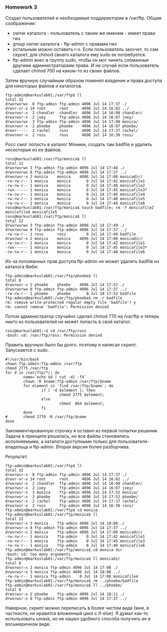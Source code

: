 ### Homework 3

Создал пользователей и необходимые поддиректории в /var/ftp.
Общие соображения:
* owner каталога - пользователь с таким же именем - имеет права rwx
* group owner каталога - ftp-admin с правами rwx
* остальным можно оставить r-x. Если пользователь захочет, то сам скроет, для chmod своего каталога ему sudo ек потребуется.
* ftp-admin внес в группу sudo, чтобы он мог чинить сломанные другими администраторами права. И на случай если пользователь сделает chmod 700 на каком-то из своих файлов.
 
Затем вручную случайным образом поменял владение и права доступа для некоторых файлов и каталогов.

```
ftp-admin@markuslab01:/var/ftp$ ll
total 32
drwxrwxrwx  8 ftp-admin ftp-admin 4096 Jul 14 17:37 ./
drwxr-xr-x 14 root      root      4096 Jul 14 16:02 ../
drwxrwxr-x  2 chandler  chandler  4096 Jul 14 16:08 chandler/
drwxrwxr-x  2 joey      ftp-admin 4096 Jul 14 16:07 joey/
drwxrwxrwx  3 ftp-admin ftp-admin 4096 Jul 14 17:08 monica/
drwxrwxr-x  2 phoebe    phoebe    4096 Jul 14 16:07 phoebe/
drwxr-----  2 rachel    ross      4096 Jul 14 17:37 rachel/
drwxrwxr-x  2 ross      ross      4096 Jul 14 16:30 ross/
```
Росс смог попасть в каталог Моники, создать там badfile и удалить нескоторые из ее файлов.

```
ross@markuslab01:/var/ftp/monica$ ll
total 12
drwxrwxrwx 3 ftp-admin ftp-admin 4096 Jul 14 17:48 ./
drwxrwxrwx 8 ftp-admin ftp-admin 4096 Jul 14 17:37 ../
drwxrwxr-x 2 monica    monica    4096 Jul 14 17:08 monicadir/
-rw-rw-r-- 1 monica    monica       0 Jul 14 17:42 monicafile1
-rw-rw-r-- 1 monica    monica       0 Jul 14 17:48 monicafile2
-rwx------ 1 monica    monica       0 Jul 14 17:45 monicafile3*
-rw-rw-r-- 1 monica    monica       0 Jul 14 17:46 monicafile4
-rw-rw-r-- 1 monica    monica       0 Jul 14 17:48 monicafile5
-rw-rw-r-- 1 monica    monica       0 Jul 14 17:48 monicafile6
ross@markuslab01:/var/ftp/monica$ touch badfile; rm -f monicafile2 monicafile4 monicafile5
ross@markuslab01:/var/ftp/monica$ ll
total 12
drwxrwxrwx 3 ftp-admin ftp-admin 4096 Jul 14 17:49 ./
drwxrwxrwx 8 ftp-admin ftp-admin 4096 Jul 14 17:37 ../
-rw-rw-r-- 1 ross      ross         0 Jul 14 17:49 badfile
drwxrwxr-x 2 monica    monica    4096 Jul 14 17:08 monicadir/
-rw-rw-r-- 1 monica    monica       0 Jul 14 17:42 monicafile1
-rwx------ 1 monica    monica       0 Jul 14 17:45 monicafile3*
-rw-rw-r-- 1 monica    monica       0 Jul 14 17:48 monicafile6
```

Из-за поломанных прав доступа ftp-admin не может удалить badfile из каталога Фиби:

```
ftp-admin@markuslab01:/var/ftp/phoebe$ ll
total 8
drwxrwxr-x 2 phoebe    phoebe    4096 Jul 14 17:52 ./
drwxrwxrwx 8 ftp-admin ftp-admin 4096 Jul 14 17:37 ../
-rw-rw-r-- 1 phoebe    phoebe       0 Jul 14 17:52 badfile
ftp-admin@markuslab01:/var/ftp/phoebe$ rm -r badfile
rm: remove write-protected regular empty file 'badfile'? y
rm: cannot remove 'badfile': Permission denied
```

Потом администратор случайно сделал chmod 770 на /var/ftp и теперь никто из пользователей не может попасть в свой каталог.
```
ross@markuslab01:~$ cd /var/ftp/ross
-bash: cd: /var/ftp/ross: Permission denied
```

Править вручную было бы долго. поэтому я написал скрипт. Запускается с sudo.

```
#!/usr/bin/bash
chown ftp-admin:ftp-admin /var/ftp
chmod 2775 /var/ftp
for d in /var/ftp/*/; do
        name=`echo $d | cut -d/ -f4`
        chown -R $name:ftp-admin /var/ftp/$name
        for element in `find /var/ftp/$name`; do
                if [ -d $element ]; then
                        chmod 2775 $element;
                else
                        chmod  664 $element;
                fi
        done
#       chmod 2770 -R /var/ftp/$name
done
```
Закомментированную строчку я оставил из первой попытки решения. Задача в принципе решалась, но все файлы становились исполняемыми, а каталоги доступными только для пользователя-владельца и ftp-admin. Вторая версия более разборчива.

Результат:
```
ftp-admin@markuslab01:/var/ftp$ ll
total 32
drwxrwsr-x  8 ftp-admin ftp-admin 4096 Jul 14 17:37 ./
drwxr-xr-x 14 root      root      4096 Jul 14 16:02 ../
drwxrwsr-x  2 chandler  ftp-admin 4096 Jul 14 16:08 chandler/
drwxrwsr-x  2 joey      ftp-admin 4096 Jul 14 16:07 joey/
drwxrwsr-x  3 monica    ftp-admin 4096 Jul 14 17:52 monica/
drwxrwsr-x  2 phoebe    ftp-admin 4096 Jul 14 17:52 phoebe/
drwxrwsr-x  2 rachel    ftp-admin 4096 Jul 14 17:37 rachel/
drwxrwsr-x  2 ross      ftp-admin 4096 Jul 14 16:30 ross/
ftp-admin@markuslab01:/var/ftp$ cd monica
ftp-admin@markuslab01:/var/ftp/monica$ ll
total 12
drwxrwsr-x 3 monica    ftp-admin 4096 Jul 14 18:08 ./
drwxrwsr-x 8 ftp-admin ftp-admin 4096 Jul 14 17:37 ../
drwxrwsr-x 2 monica    ftp-admin 4096 Jul 14 17:08 monicadir/
-rw-rw-r-- 1 monica    ftp-admin    0 Jul 14 17:42 monicafile1
-rw-rw-r-- 1 monica    ftp-admin    0 Jul 14 17:45 monicafile3
-rw-rw-r-- 1 monica    ftp-admin    0 Jul 14 17:48 monicafile6
ftp-admin@markuslab01:/var/ftp/monica$ cd monica dir
-bash: cd: too many arguments
ftp-admin@markuslab01:/var/ftp/monica$ ll monicadir
total 8
drwxrwsr-x 2 monica ftp-admin 4096 Jul 14 17:08 ./
drwxrwsr-x 3 monica ftp-admin 4096 Jul 14 18:08 ../
-rw-rw-r-- 1 monica ftp-admin    0 Jul 14 17:08 monicafile4
ftp-admin@markuslab01:/var/ftp/monica$ rm ../phoebe/badfile
ftp-admin@markuslab01:/var/ftp/monica$ ll ../phoebe/
total 8
drwxrwsr-x 2 phoebe    ftp-admin 4096 Jul 14 18:11 ./
drwxrwsr-x 8 ftp-admin ftp-admin 4096 Jul 14 17:37 ../
```

Наверное, скрипт можно переписать в более чистом виде (мне, в частности, не нравится вложенный цикл c if-else). Я думал как-то использовать umask, но не нашел удобного способа получить ее в восьмеричном виде.
